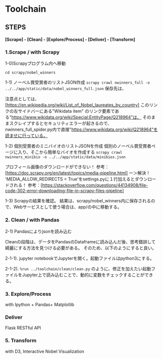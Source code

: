 # Toolchain

## STEPS
#### [Scrape] - [Clean] - [Explore/Process] - [Deliver] - [Transform]

### 1.Scrape  / with Scrapy

1-0)Scrapyプログラム内へ移動

`cd scrapy/nobel_winners`

1-1) ノーベル賞受賞者のリストJSON作成
`scrapy crawl nwinners_full -o ../../app/static/data/nobel_winners_full.json`
保存先は、

注意点としては、
[https://en.wikipedia.org/wiki/List_of_Nobel_laureates_by_country]
このリンクの左サイドバーにある"Wikidata item"
のリンク要素である"https://www.wikidata.org/wiki/Special:EntityPage/Q218964"は、
そのままスクレイプするとセキュリティエラーが起きるので、
nwinners_full_spider.py内で直接"https://www.wikidata.org/wiki/Q218964"を読ませに行っている。


1-2) 個別受賞者のミニバイオのリストJSONを作成
個別のノーベル賞受賞者ページに入り、そこから簡単なバイオを作成する
`scrapy crawl nwinners_minibio -o ../../app/static/data/minibios.json`


プロフィール画像のダウンロードができない！
参考：[https://doc.scrapy.org/en/latest/topics/media-pipeline.html]
ー＞解決！
'MEDIA_ALLOW_REDIRECTS = True'をsettings.pyに１行加えるとダウンロードされる！
参考：[https://stackoverflow.com/questions/44134908/file-code-302-error-downloading-file-in-scrapy-files-pipeline]

1-3) Scrapyの結果を確認。
結果は、scrapy/nobel_winners内に保存されるので、Webサービスとして使う場合は、app/の中に移動する。

### 2. Clean / with Pandas

2-1) Pandasによりjsonを読み込む

Cleanの段階は、データをPandasのDataframeに読み込んだ後、思考錯誤して綺麗にする方法を見つける必要がある。
そのため、以下のようにすると良い。

2-1-1). jupyter notebookでJupyterを開く。起動ファイルはpython3にする。

2-1-2). `%run ../toolchain/clean/clean.py`
のように、修正を加えたい起動ファイルをJupyter上で読み込むことで、動的に変数をチェックすることができる。


### 3. Explore/Process

with Ipython + Pandas+ Matplotlib

### Deliver

Flask RESTful API

### 5. Transform

with D3, Interactive Nobel Visualization
